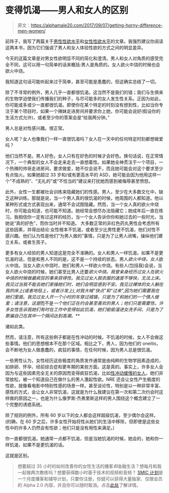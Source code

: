 # 变得饥渴——男人和女人的区别

> 原文：<https://alphamale20.com/2017/09/07/getting-horny-difference-men-women/>

前阵子，我写了两篇关于[男性性欲水平](https://blackdragonblog.com/2016/12/19/types-sex-drive-men/)和[女性性欲水平](https://blackdragonblog.com/2017/01/16/the-8-types-of-female-sex-drive/)的文章。我强烈建议你阅读这两本书，因为它们强调了男人和女人体验性欲的方式之间的明显差异。

今天的这篇文章是对男女性欲明显不同的简化和澄清。男人和女人对角质的感受完全不同，这可以用一句简单的话来概括:男人是角质的。女人欲火中烧的时候也会欲火中烧。

我知道这句话可能听起来过于简单，甚至可能是愚蠢的，但这确实总结了一切。

除了不寻常的例外，男人几乎一直都很饥渴。这当然不是我们的错；我们与生俱来的生物学迫使我们传播我们的种子，与尽可能多的女人发生性关系。正因为如此，你可能或多或少一直都很饥渴。即使你在某个特定的时刻没有想到性，比如当你专注于某个项目时，如果一个辣妹走进房间并要求你上她，你可能会说好(假设你的生活方式允许)，或者至少你的答案会是“给我两分钟。”

男人总是对性感兴趣。很正常。

女人呢？女人也像我们一样一直很饥渴吗？女人在一天中的任何特定时刻都想做爱吗？

他们当然不是。男人好色，女人只有在好色的时候才会好色。换句话说，在正常情况下，一个典型的女人不会走来走去一直想着性。如果她全神贯注于一个项目，一个热辣的帅哥走进房间，要求做爱，她不仅会说不，而且她可能会对这个要求至少有点恼火。如果她超过 33 岁和/或有更高水平的 ASD，她可能会因为他用这样一个“不成熟的”、“无礼的”或“不恰当的”建议来打扰她而感到被侮辱甚至愤怒。

此外，女性一生都被社会训练来隐藏她们的性感。男人，至少在大多数文化中，缺乏这种训练。那就是说，当一个男人真的很饥渴的时候，他周围的人都知道。他以某种形式或方式表现出来，通常不会试图隐藏。然而，当一个女人真的欲火中烧时，你可能会知道，也可能不知道。她经常会想尽办法隐藏它；她成年后一直在练习。我相信你一定有过这样的经历，当一个女人告诉你你和她过去的一些时光，当她说“真的好色”，而你当时并不知道。 大多数正常的非红色药丸男性会考虑所有这些因素，并得出结论:女性根本不饥渴，或者至少比男性更不饥渴，他们对性不感兴趣。他们认为性是他们“为男人做的”事情，只是为了让男人闭嘴，操纵他们建立关系，或者生孩子。

更多有女人经验的男人知道这是完全不准确的。女人和男人一样饥渴，如果不是更饥渴的话，但是和男人不同的是，这不是一个持续的状态。男人*欲火中烧，女人*欲火中烧。当女人欲火中烧时，她们和男人一样欲火中烧。有些人(包括我)会说，当女人欲火中烧的时候，她们甚至比男人还要*欲火中烧。我曾亲身经历过女人在欲火中烧的时候做最疯狂的事来获得性。我见过女人脱衣服的速度不够快，无法上床。我见过当我不能去她们家操她们时，她们会明显感到不安。我见过裸体的女人躺在我的床上(或者地毯上，或者沙发上),对我大喊“快点”和“过来”,因为她们需要我在她们里面。我见过女人开一个小时的车穿过城镇，只是为了和她们的一个情人做爱；请注意，这是*而不是*一个他们正在约会甚至喜欢的男人；他们只是需要性。许多女性告诉我她们有时在工作中变得如此饥渴，她们偷偷溜进女洗手间，只是为了欺骗自己在其中一个隔间达到高潮。***

诸如此类。

然而，请注意，所有这些例子都是在性冲动的时候。不饥渴的时候，女人不会做这些事情。他们的思想根本不在那个区域。相比之下，男人，因为他们的 oneitis，会不断地为女人做愚蠢的，疯狂的事情，在任何时候，因为男人总是很饥渴。

一些男性认为，女性经历这些极度的角质发作通常是由纯粹的生物学因素造成的，如排卵、怀孕、经前综合症和更年期的某些方面。这是真的。事实上，许多女人会因为与这些因素完全无关的原因而变得疯狂饥渴，比如[性冲动缓慢的女人](https://blackdragonblog.com/2017/01/16/the-8-types-of-female-sex-drive/)，她们非常放松，被一个知道自己在做什么的男人激起性欲。NRE 还会让女性产生极度的性欲，就像看电影中特别性感的场景一样。甚至谈论性，特别是以一种非常丰富、感性的方式，会让女人非常饥渴，这就是为什么我建议在第一次和第二次约会时这样做的原因之一，也是为什么像罗斯·杰弗里斯这样的男人围绕这个概念建立了一个完整的诱惑系统。

除了规则的例外，所有 60 岁以下的女人都会这样超级饥渴，至少偶尔会这样。(的确，在 60 岁之后，许多女性开始将性从她们的生活中移除，但即使是这些女性中的许多人仍然会有性欲；他们只是没有用性来满足。)

你一直都很饥渴。她通常一点都不饥渴，但是当她饥渴的时候，她会的，她和你一样饥渴，如果不是更饥渴的话。

这就是区别。

> 想要超过 35 小时的如何改善你的女性生活的播客*和*金融生活？想每月和我一起做两次教练吗？想要获得数小时基于技术的视频和音频？ [SMIC 计划](https://alphamale20.kartra.com/page/vIL17)是一个月度播客和辅导计划，只要你注册，你就可以获得大量独家、仅限会员的 Alpha 2.0 内容，并且你可以随时取消。点击[此处](https://alphamale20.kartra.com/page/vIL17)了解详情。
> 
> 
